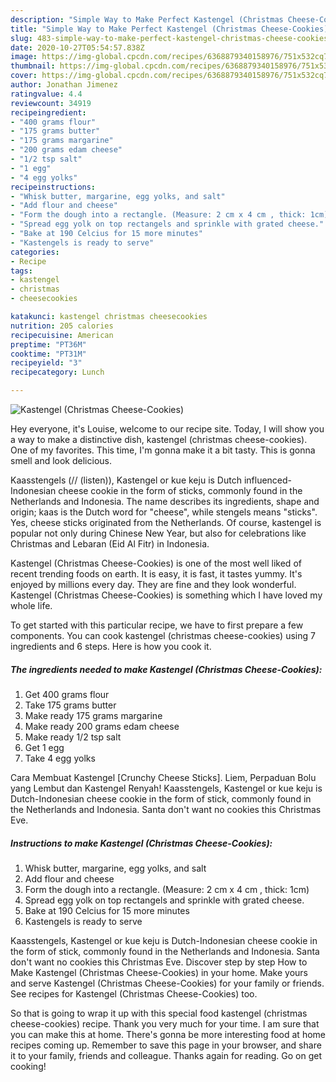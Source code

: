```yaml
---
description: "Simple Way to Make Perfect Kastengel (Christmas Cheese-Cookies)"
title: "Simple Way to Make Perfect Kastengel (Christmas Cheese-Cookies)"
slug: 483-simple-way-to-make-perfect-kastengel-christmas-cheese-cookies
date: 2020-10-27T05:54:57.838Z
image: https://img-global.cpcdn.com/recipes/6368879340158976/751x532cq70/kastengel-christmas-cheese-cookies-recipe-main-photo.jpg
thumbnail: https://img-global.cpcdn.com/recipes/6368879340158976/751x532cq70/kastengel-christmas-cheese-cookies-recipe-main-photo.jpg
cover: https://img-global.cpcdn.com/recipes/6368879340158976/751x532cq70/kastengel-christmas-cheese-cookies-recipe-main-photo.jpg
author: Jonathan Jimenez
ratingvalue: 4.4
reviewcount: 34919
recipeingredient:
- "400 grams flour"
- "175 grams butter"
- "175 grams margarine"
- "200 grams edam cheese"
- "1/2 tsp salt"
- "1 egg"
- "4 egg yolks"
recipeinstructions:
- "Whisk butter, margarine, egg yolks, and salt"
- "Add flour and cheese"
- "Form the dough into a rectangle. (Measure: 2 cm x 4 cm , thick: 1cm)"
- "Spread egg yolk on top rectangels and sprinkle with grated cheese."
- "Bake at 190 Celcius for 15 more minutes"
- "Kastengels is ready to serve"
categories:
- Recipe
tags:
- kastengel
- christmas
- cheesecookies

katakunci: kastengel christmas cheesecookies 
nutrition: 205 calories
recipecuisine: American
preptime: "PT36M"
cooktime: "PT31M"
recipeyield: "3"
recipecategory: Lunch

---
```



![Kastengel (Christmas Cheese-Cookies)](https://img-global.cpcdn.com/recipes/6368879340158976/751x532cq70/kastengel-christmas-cheese-cookies-recipe-main-photo.jpg)

Hey everyone, it's Louise, welcome to our recipe site. Today, I will show you a way to make a distinctive dish, kastengel (christmas cheese-cookies). One of my favorites. This time, I'm gonna make it a bit tasty. This is gonna smell and look delicious.

Kaasstengels (// (listen)), Kastengel or kue keju is Dutch influenced-Indonesian cheese cookie in the form of sticks, commonly found in the Netherlands and Indonesia. The name describes its ingredients, shape and origin; kaas is the Dutch word for &#34;cheese&#34;, while stengels means &#34;sticks&#34;. Yes, cheese sticks originated from the Netherlands. Of course, kastengel is popular not only during Chinese New Year, but also for celebrations like Christmas and Lebaran (Eid Al Fitr) in Indonesia.

Kastengel (Christmas Cheese-Cookies) is one of the most well liked of recent trending foods on earth. It is easy, it is fast, it tastes yummy. It's enjoyed by millions every day. They are fine and they look wonderful. Kastengel (Christmas Cheese-Cookies) is something which I have loved my whole life.


To get started with this particular recipe, we have to first prepare a few components. You can cook kastengel (christmas cheese-cookies) using 7 ingredients and 6 steps. Here is how you cook it.

<!--inarticleads1-->

##### The ingredients needed to make Kastengel (Christmas Cheese-Cookies):

1. Get 400 grams flour
1. Take 175 grams butter
1. Make ready 175 grams margarine
1. Make ready 200 grams edam cheese
1. Make ready 1/2 tsp salt
1. Get 1 egg
1. Take 4 egg yolks


Cara Membuat Kastengel [Crunchy Cheese Sticks]. Liem, Perpaduan Bolu yang Lembut dan Kastengel Renyah! Kaasstengels, Kastengel or kue keju is Dutch-Indonesian cheese cookie in the form of stick, commonly found in the Netherlands and Indonesia. Santa don&#39;t want no cookies this Christmas Eve. 

<!--inarticleads2-->

##### Instructions to make Kastengel (Christmas Cheese-Cookies):

1. Whisk butter, margarine, egg yolks, and salt
1. Add flour and cheese
1. Form the dough into a rectangle. (Measure: 2 cm x 4 cm , thick: 1cm)
1. Spread egg yolk on top rectangels and sprinkle with grated cheese.
1. Bake at 190 Celcius for 15 more minutes
1. Kastengels is ready to serve


Kaasstengels, Kastengel or kue keju is Dutch-Indonesian cheese cookie in the form of stick, commonly found in the Netherlands and Indonesia. Santa don&#39;t want no cookies this Christmas Eve. Discover step by step How to Make Kastengel (Christmas Cheese-Cookies) in your home. Make yours and serve Kastengel (Christmas Cheese-Cookies) for your family or friends. See recipes for Kastengel (Christmas Cheese-Cookies) too. 

So that is going to wrap it up with this special food kastengel (christmas cheese-cookies) recipe. Thank you very much for your time. I am sure that you can make this at home. There's gonna be more interesting food at home recipes coming up. Remember to save this page in your browser, and share it to your family, friends and colleague. Thanks again for reading. Go on get cooking!
